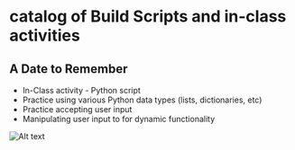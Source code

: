 # catalog of Build Scripts and in-class activities

## A Date to Remember
- In-Class activity - Python script 
- Practice using various Python data types (lists, dictionaries, etc)
- Practice accepting user input
- Manipulating user input to for dynamic functionality

![Alt text](./d2r_sceengrab.png?raw=true "Second Date loading..")
